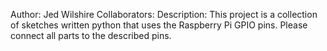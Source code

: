 Author: Jed Wilshire
Collaborators:
Description:
This project is a collection of sketches written python that uses the Raspberry Pi GPIO pins.
Please connect all parts to the described pins.

